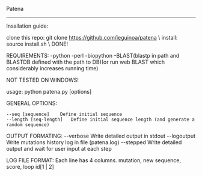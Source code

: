 Patena


--------------------------------------------------------------------------

Insallation guide:

clone this repo: git clone https://github.com/ieguinoa/patena \\
install: source install.sh \\
DONE!

REQUIREMENTS: 
	-python
	-perl
	-biopython
	-BLAST(blastp in path and BLASTDB defined with the path to DB)(or run web BLAST which considerably increases running time) 


NOT TESTED ON WINDOWS!


usage:   python patena.py  [options]


GENERAL OPTIONS:
	
	--seq [sequence]	Define initial sequence
	--length [seq-length]   Define initial sequence length (and generate a random sequence)


 
OUTPUT FORMATING:
	--verbose		Write detailed output in stdout
	--logoutput		Write mutations history log in file (patena.log)
	--stepped 		Write detailed output and wait for user input at each step




LOG FILE FORMAT:
	Each line has 4 columns. mutation, new sequence, score, loop id[1 | 2]

     

